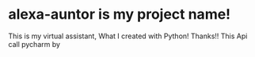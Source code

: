 # alexa-auntor is my project name!
This is my virtual assistant, What I created with Python!
Thanks!!
This Api call pycharm
by 
